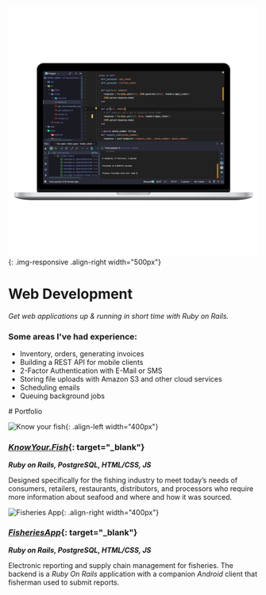 ![Ruby on Rails](/assets/images/resume/rubymine_macbookpro15_mockuphone.png){: .img-responsive .align-right width="500px"}

# <i class="fa fa-gem"></i> Web Development
_Get web applications up & running in short time with Ruby on Rails._

### Some areas I've had experience:

- Inventory, orders, generating invoices 
- Building a REST API for mobile clients
- 2-Factor Authentication with E-Mail or SMS
- Storing file uploads with Amazon S3 and other cloud services
- Scheduling emails
- Queuing background jobs

<div style="clear: right;"></div>
# Portfolio

![Know your fish](../assets/images/resume/knowyourfish.png){: .align-left width="400px"}

### [_KnowYour.Fish_](https://knowyour.fish/){: target="_blank"}
_**Ruby on Rails, PostgreSQL, HTML/CSS, JS**_
  
 Designed specifically for the fishing industry to meet today’s needs of consumers, retailers, restaurants, distributors, and processors who require more information about seafood and where and how it was sourced.

![Fisheries App](../assets/images/resume/trawl_horizontal_cropped.png){: .align-right width="400px"}

### [_FisheriesApp_](https://fisheriesapp.com/){: target="_blank"}
_**Ruby on Rails, PostgreSQL, HTML/CSS, JS**_

Electronic reporting and supply chain management for fisheries. The backend is a _Ruby On Rails_ application with a companion _Android_ client that fisherman used to submit reports.
